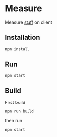 # Measure

Measure [stuff](https://github.com/kristofer-/measure/tree/master/src/measurements) on client

## Installation
```
npm install
```
## Run
```
npm start
```
## Build
First build 
```
npm run build
```
then run
```
npm start
```
